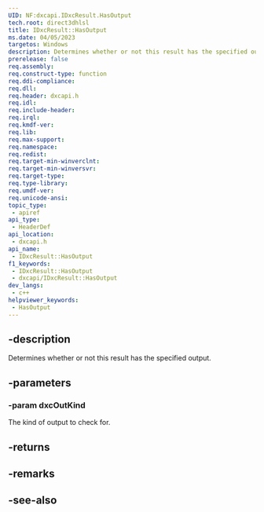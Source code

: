 ```yaml
---
UID: NF:dxcapi.IDxcResult.HasOutput
tech.root: direct3dhlsl
title: IDxcResult::HasOutput
ms.date: 04/05/2023
targetos: Windows
description: Determines whether or not this result has the specified output.
prerelease: false
req.assembly: 
req.construct-type: function
req.ddi-compliance: 
req.dll: 
req.header: dxcapi.h
req.idl: 
req.include-header: 
req.irql: 
req.kmdf-ver: 
req.lib: 
req.max-support: 
req.namespace: 
req.redist: 
req.target-min-winverclnt: 
req.target-min-winversvr: 
req.target-type: 
req.type-library: 
req.umdf-ver: 
req.unicode-ansi: 
topic_type:
 - apiref
api_type:
 - HeaderDef
api_location:
 - dxcapi.h
api_name:
 - IDxcResult::HasOutput
f1_keywords:
 - IDxcResult::HasOutput
 - dxcapi/IDxcResult::HasOutput
dev_langs:
 - c++
helpviewer_keywords:
 - HasOutput
---
```


## -description

Determines whether or not this result has the specified output.

## -parameters

### -param dxcOutKind

The kind of output to check for.

## -returns

## -remarks

## -see-also
